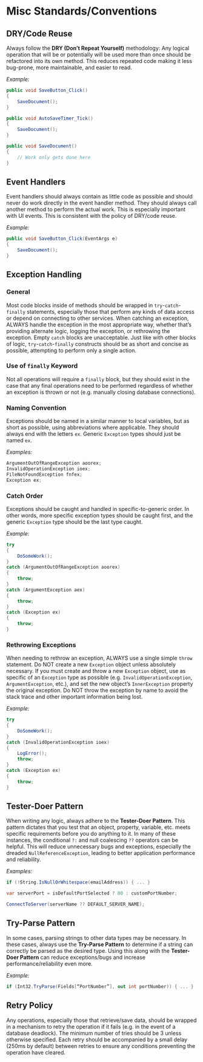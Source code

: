 # Misc Standards/Conventions

## DRY/Code Reuse

Always follow the **DRY (Don’t Repeat Yourself)** methodology: Any logical operation that will be or potentially will be used more than once should be refactored into its own method. This reduces repeated code making it less bug-prone, more maintainable, and easier to read.

_Example:_

```csharp
public void SaveButton_Click()
{
    SaveDocument();
}

public void AutoSaveTimer_Tick()
{
    SaveDocument();
}

public void SaveDocument()
{
    // Work only gets done here
}
```

## Event Handlers

Event handlers should always contain as little code as possible and should never do work directly in the event handler method. They should always call another method to perform the actual work. This is especially important with UI events. This is consistent with the policy of DRY/code reuse.

_Example:_

```csharp
public void SaveButton_Click(EventArgs e)
{
    SaveDocument();
}
```

## Exception Handling

### General

Most code blocks inside of methods should be wrapped in `try`-`catch`-`finally` statements, especially those that perform any kinds of data access or depend on connecting to other services. When catching an exception, ALWAYS handle the exception in the most appropriate way, whether that’s providing alternate logic, logging the exception, or rethrowing the exception. Empty `catch` blocks are unacceptable. Just like with other blocks of logic, `try`-`catch`-`finally` constructs should be as short and concise as possible, attempting to perform only a single action.

### Use of `finally` Keyword

Not all operations will require a `finally` block, but they should exist in the case that any final operations need to be performed regardless of whether an exception is thrown or not (e.g. manually closing database connections).

### Naming Convention

Exceptions should be named in a similar manner to local variables, but as short as possible, using abbreviations where applicable. They should always end with the letters `ex`. Generic `Exception` types should just be named `ex`.

_Examples:_

```csharp
ArgumentOutOfRangeException aoorex;
InvalidOperationException ioex;
FileNotFoundException fnfex;
Exception ex;
```

### Catch Order

Exceptions should be caught and handled in specific-to-generic order. In other words, more specific exception types should be caught first, and the generic `Exception` type should be the last type caught.

_Example:_

```csharp
try
{
    DoSomeWork();
}
catch (ArgumentOutOfRangeException aoorex)
{
    throw;
}
catch (ArgumentException aex)
{
    throw;
}
catch (Exception ex)
{
    throw;
}
```

### Rethrowing Exceptions

When needing to rethrow an exception, ALWAYS use a single simple `throw` statement. Do NOT create a new `Exception` object unless absolutely necessary. If you must create and throw a new `Exception` object, use as specific of an `Exception` type as possible (e.g. `InvalidOperationException`, `ArgumentException`, etc.), and set the new object’s `InnerException` property the original exception. Do NOT throw the exception by name to avoid the stack trace and other important information being lost.

_Example:_

```csharp
try
{
    DoSomeWork();
}
catch (InvalidOperationException ioex)
{
    LogError();
    throw;
}
catch (Exception ex)
{
    throw;
}
```

## Tester-Doer Pattern

When writing any logic, always adhere to the **Tester-Doer Pattern**. This pattern dictates that you test that an object, property, variable, etc. meets specific requirements before you do anything to it. In many of these instances, the conditional `?:` and null coalescing `??` operators can be helpful. This will reduce unnecessary bugs and exceptions, especially the dreaded `NullReferenceException`, leading to better application performance and reliability.

_Examples:_

```csharp
if (!String.IsNullOrWhitespace(emailAddress)) { ... }

var serverPort = isDefaultPortSelected ? 80 : customPortNumber;

ConnectToServer(serverName ?? DEFAULT_SERVER_NAME);
```

## Try-Parse Pattern

In some cases, parsing strings to other data types may be necessary. In these cases, always use the **Try-Parse Pattern** to determine if a string can correctly be parsed as the desired type. Using this along with the **Tester-Doer Pattern** can reduce exceptions/bugs and increase performance/reliability even more.

_Example:_

```csharp
if (Int32.TryParse(Fields[“PortNumber”], out int portNumber)) { ... }
```

## Retry Policy

Any operations, especially those that retrieve/save data, should be wrapped in a mechanism to retry the operation if it fails (e.g. in the event of a database deadlock). The minimum number of tries should be 3 unless otherwise specified. Each retry should be accompanied by a small delay (250ms by default) between retries to ensure any conditions preventing the operation have cleared.
